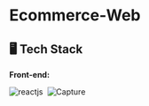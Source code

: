 # Ecommerce-Web
## 🖥️ Tech Stack
**Front-end:**

![reactjs](https://img.shields.io/badge/React-20232A?style=for-the-badge&logo=react&logoColor=61DAFB)&nbsp;
![Capture]([https://user-images.githubusercontent.com/64949957/153995268-0cb769b9-e0ee-48ea-83c1-09b881df4101.PNG](https://img.shields.io/badge/React-20232A?style=for-the-badge&logo=react&logoColor=61DAFB))
